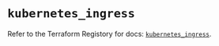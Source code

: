 # `kubernetes_ingress`

Refer to the Terraform Registory for docs: [`kubernetes_ingress`](https://www.terraform.io/docs/providers/kubernetes/r/ingress).

